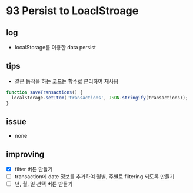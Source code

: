 # 93 Persist to LoaclStroage

## log

- localStorage를 이용한 data persist

## tips

- 같은 동작을 하는 코드는 함수로 분리하여 재사용

```javascript
function saveTransactions() {
  localStorage.setItem('transactions', JSON.stringify(transactions));
}
```

## issue

- none

## improving

- [x] filter 버튼 만들기
- [ ] transaction에 date 정보를 추가하여 월별, 주별로 filtering 되도록 만들기
- [ ] 년, 월, 일 선택 버튼 만들기
